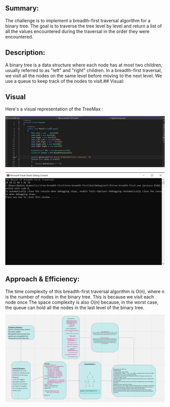 ## Summary:
The challenge is to implement a breadth-first traversal algorithm for a binary tree. The goal is to traverse the tree level by level and return a list of all the values encountered during the traversal in the order they were encountered.


## Description:
A binary tree is a data structure where each node has at most two children, usually referred to as "left" and "right" children. In a breadth-first traversal, we visit all the nodes on the same level before moving to the next level. We use a queue to keep track of the nodes to visit.## Visual:


## Visual
Here's a visual representation of the TreeMax :

![](./cc17-2.PNG)

![](./cc17.PNG)
## Approach & Efficiency:
The time complexity of this breadth-first traversal algorithm is O(n), where n is the number of nodes in the binary tree. This is because we visit each node once
The space complexity is also O(n) because, in the worst case, the queue can hold all the nodes in the last level of the binary tree.




![](./cc17-3.PNG)
